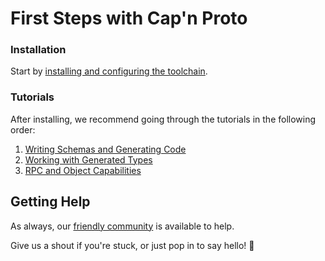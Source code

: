 # First Steps with Cap'n Proto

### Installation

Start by [installing and configuring the toolchain](https://github.com/capnproto/go-capnproto2/wiki/Installation).

### Tutorials

After installing, we recommend going through the tutorials in the following order:

1. [Writing Schemas and Generating Code](https://github.com/capnproto/go-capnproto2/wiki/Writing-Schemas-and-Generating-Code)
2. [Working with Generated Types](https://github.com/capnproto/go-capnproto2/wiki/Working-with-Cap'n-Proto-Types)
3. [RPC and Object Capabilities](https://github.com/capnproto/go-capnproto2/wiki/Remote-Procedure-Calls-using-Interfaces)

## Getting Help

As always, our [friendly community](https://matrix.to/#/#go-capnp:matrix.org) is available to help.

Give us a shout if you're stuck, or just pop in to say hello! 👋
